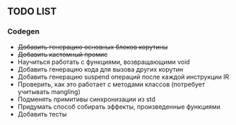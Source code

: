 ## TODO LIST

### Codegen

* ~~Добавить генерацию основных блоков корутины~~
* ~~Добавить кастомный промис~~
* Научиться работать с функциями, возвращающими void
* Добавить генерацию кода для вызова других корутин
* Добавить генерацию suspend операций после каждой инструкции IR
* Проверить, как это работает с методами классов (потребует учитывать mangling)
* Подменять примитивы синхронизации из std
* Придумать способ собирать эффекты, произведенные функциями
* Добавить тесты
